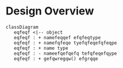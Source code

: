 # Design Overview

```mermaid
classDiagram
   eqfeqf <|-- object
   eqfeqf : + namefeqqef efqfeqtype
   eqfeqf : + namefqfeqe tyefqfeqefqfeqpe
   eqfeqf : + name type
   eqfeqf : - nameefqefqefq tefqfeqefqype
   eqfeqf : + gefqwregqw() efgrqqe
```
        